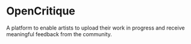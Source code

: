 # OpenCritique
A platform to enable artists to upload their work in progress and receive meaningful feedback from the community.
